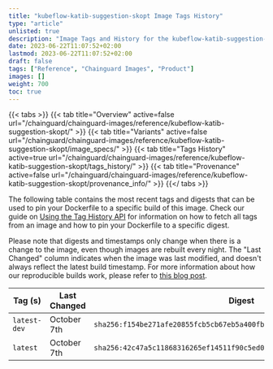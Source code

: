 ```yaml
---
title: "kubeflow-katib-suggestion-skopt Image Tags History"
type: "article"
unlisted: true
description: "Image Tags and History for the kubeflow-katib-suggestion-skopt Chainguard Image"
date: 2023-06-22T11:07:52+02:00
lastmod: 2023-06-22T11:07:52+02:00
draft: false
tags: ["Reference", "Chainguard Images", "Product"]
images: []
weight: 700
toc: true
---
```


{{< tabs >}}
{{< tab title="Overview" active=false url="/chainguard/chainguard-images/reference/kubeflow-katib-suggestion-skopt/" >}}
{{< tab title="Variants" active=false url="/chainguard/chainguard-images/reference/kubeflow-katib-suggestion-skopt/image_specs/" >}}
{{< tab title="Tags History" active=true url="/chainguard/chainguard-images/reference/kubeflow-katib-suggestion-skopt/tags_history/" >}}
{{< tab title="Provenance" active=false url="/chainguard/chainguard-images/reference/kubeflow-katib-suggestion-skopt/provenance_info/" >}}
{{</ tabs >}}

The following table contains the most recent tags and digests that can be used to pin your Dockerfile to a specific build of this image. Check our guide on [Using the Tag History API](/chainguard/chainguard-images/using-the-tag-history-api/) for information on how to fetch all tags from an image and how to pin your Dockerfile to a specific digest.

Please note that digests and timestamps only change when there is a change to the image, even though images are rebuilt every night. The "Last Changed" column indicates when the image was last modified, and doesn't always reflect the latest build timestamp. For more information about how our reproducible builds work, please refer to [this blog post](https://www.chainguard.dev/unchained/reproducing-chainguards-reproducible-image-builds).

| Tag (s)       | Last Changed | Digest                                                                    |
|---------------|--------------|---------------------------------------------------------------------------|
|  `latest-dev` | October 7th  | `sha256:f154be271afe20855fcb5cb67eb5a400fbd867292cda784dd2995f249f315c4a` |
|  `latest`     | October 7th  | `sha256:42c47a5c11868316265ef14511f90c5ed0d9f2e0f0553b983f8b23c458c7ee41` |

